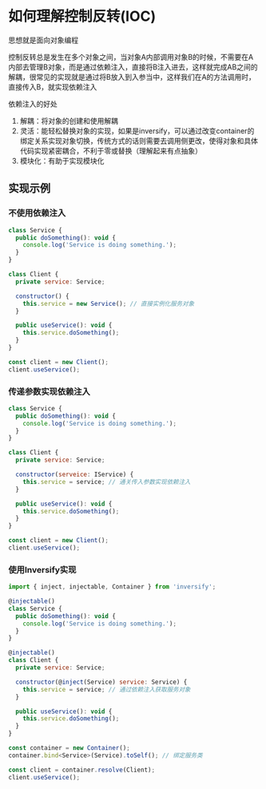 # 如何理解控制反转(IOC)

思想就是面向对象编程

控制反转总是发生在多个对象之间，当对象A内部调用对象B的时候，不需要在A内部去管理B对象，而是通过依赖注入，直接将B注入进去，这样就完成AB之间的解耦，很常见的实现就是通过将B放入到入参当中，这样我们在A的方法调用时，直接传入B，就实现依赖注入

依赖注入的好处

1. 解耦：将对象的创建和使用解耦
2. 灵活：能轻松替换对象的实现，如果是inversify，可以通过改变container的绑定关系实现对象切换，传统方式的话则需要去调用侧更改，使得对象和具体代码实现紧密耦合，不利于零或替换（理解起来有点抽象）
3. 模块化：有助于实现模块化

## 实现示例

### 不使用依赖注入

```js
class Service {
  public doSomething(): void {
    console.log('Service is doing something.');
  }
}

class Client {
  private service: Service;

  constructor() {
    this.service = new Service(); // 直接实例化服务对象
  }

  public useService(): void {
    this.service.doSomething();
  }
}

const client = new Client();
client.useService();
```

### 传递参数实现依赖注入

```js
class Service {
  public doSomething(): void {
    console.log('Service is doing something.');
  }
}

class Client {
  private service: Service;

  constructor(serveice: IService) {
    this.service = service; // 通关传入参数实现依赖注入
  }

  public useService(): void {
    this.service.doSomething();
  }
}

const client = new Client();
client.useService();
```

### 使用Inversify实现

```js
import { inject, injectable, Container } from 'inversify';

@injectable()
class Service {
  public doSomething(): void {
    console.log('Service is doing something.');
  }
}

@injectable()
class Client {
  private service: Service;

  constructor(@inject(Service) service: Service) {
    this.service = service; // 通过依赖注入获取服务对象
  }

  public useService(): void {
    this.service.doSomething();
  }
}

const container = new Container();
container.bind<Service>(Service).toSelf(); // 绑定服务类

const client = container.resolve(Client);
client.useService();
```
